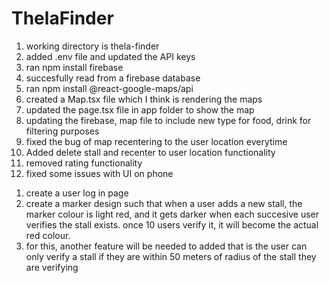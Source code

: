 # ThelaFinder

<!-- log -->
1) working directory is thela-finder
2) added .env file and updated the API keys
3) ran npm install firebase
4) succesfully read from a firebase database
5) ran npm install @react-google-maps/api
6) created a Map.tsx file which I think is rendering the maps
7) updated the page.tsx file in app folder to show the map
8) updating the firebase, map file to include new type for food, drink for filtering purposes
9) fixed the bug of map recentering to the user location everytime
10) Added delete stall and recenter to user location functionality
11) removed rating functionality
12) fixed some issues with UI on phone


<!-- To do's -->
1) create a user log in page
2) create a marker design such that when a user adds a new stall, the marker colour is light red, and it gets darker when each succesive user verifies the stall exists. once 10 users verify it, it will become the actual red colour.
3) for this, another feature will be needed to added that is the user can only verify a stall if they are within 50 meters of radius of the stall they are verifying

